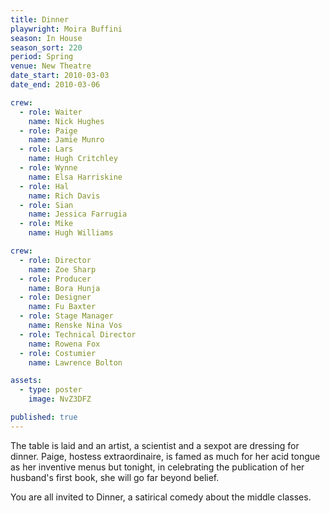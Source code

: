 ```yaml
---
title: Dinner
playwright: Moira Buffini
season: In House
season_sort: 220
period: Spring
venue: New Theatre
date_start: 2010-03-03
date_end: 2010-03-06

crew:
  - role: Waiter
    name: Nick Hughes
  - role: Paige
    name: Jamie Munro
  - role: Lars
    name: Hugh Critchley
  - role: Wynne
    name: Elsa Harriskine
  - role: Hal
    name: Rich Davis
  - role: Sian
    name: Jessica Farrugia
  - role: Mike
    name: Hugh Williams

crew:
  - role: Director
    name: Zoe Sharp
  - role: Producer
    name: Bora Hunja
  - role: Designer
    name: Fu Baxter
  - role: Stage Manager
    name: Renske Nina Vos
  - role: Technical Director
    name: Rowena Fox
  - role: Costumier
    name: Lawrence Bolton

assets:
  - type: poster
    image: NvZ3DFZ

published: true
---
```


The table is laid and an artist, a scientist and a sexpot are dressing for dinner. Paige, hostess extraordinaire, is famed as much for her acid tongue as her inventive menus but tonight, in celebrating the publication of her husband's first book, she will go far beyond belief.

You are all invited to Dinner, a satirical comedy about the middle classes.
